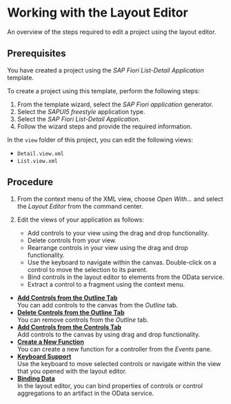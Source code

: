 <!-- loio8fbbaad310eb4712a5d8169331106b25 -->

# Working with the Layout Editor

An overview of the steps required to edit a project using the layout editor.



<a name="loio8fbbaad310eb4712a5d8169331106b25__prereq_wxp_lqs_vnb"/>

## Prerequisites

You have created a project using the *SAP Fiori List-Detail Application* template.

To create a project using this template, perform the following steps:

1.  From the template wizard, select the *SAP Fiori application* generator.
2.  Select the *SAPUI5 freestyle* application type.
3.  Select the *SAP Fiori List-Detail Application*.
4.  Follow the wizard steps and provide the required information.

In the `view` folder of this project, you can edit the following views:

-   `Detail.view.xml`
-   `List.view.xml`



<a name="loio8fbbaad310eb4712a5d8169331106b25__steps_xxp_lqs_vnb"/>

## Procedure

1.  From the context menu of the XML view, choose *Open With...* and select the *Layout Editor* from the command center.

2.  Edit the views of your application as follows:

    -   Add controls to your view using the drag and drop functionality.
    -   Delete controls from your view.
    -   Rearrange controls in your view using the drag and drop functionality.
    -   Use the keyboard to navigate within the canvas. Double-click on a control to move the selection to its parent.
    -   Bind controls in the layout editor to elements from the OData service.
    -   Extract a control to a fragment using the context menu.


-   **[Add Controls from the Outline Tab](add-controls-from-the-outline-tab-1cf5a5b.md "You can add controls to the canvas from the Outline
		tab.")**  
You can add controls to the canvas from the *Outline* tab.
-   **[Delete Controls from the Outline Tab](delete-controls-from-the-outline-tab-04ad947.md "You can remove controls from the Outline tab.")**  
You can remove controls from the *Outline* tab.
-   **[Add Controls from the Controls Tab](add-controls-from-the-controls-tab-3a1f27e.md "Add controls to the canvas by using drag and drop functionality.")**  
Add controls to the canvas by using drag and drop functionality.
-   **[Create a New Function](create-a-new-function-b9cfeb1.md "You can create a new function for a controller from the Events
		pane.")**  
You can create a new function for a controller from the *Events* pane.
-   **[Keyboard Support](keyboard-support-55caf37.md "Use the keyboard to move selected controls or navigate within the view that you opened
		with the layout editor.")**  
Use the keyboard to move selected controls or navigate within the view that you opened with the layout editor.
-   **[Binding Data](binding-data-c24e9c4.md "In the layout editor, you can bind properties of controls or control aggregations to an
		artifact in the OData service.")**  
In the layout editor, you can bind properties of controls or control aggregations to an artifact in the OData service.

